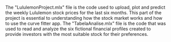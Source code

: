 The "LululemonProject.mlx" file is the code used to upload, plot and predict the weekly Lululemon stock prices for the last six months. This part of the project is essential to
understanding how the stock market works and how to use the curve fitter app. The "TabelaAnalise.mlx" file is the code that was used to read and analyze the six fictional financial profiles created
to provide investors with the most suitable stock for their preferences. 
